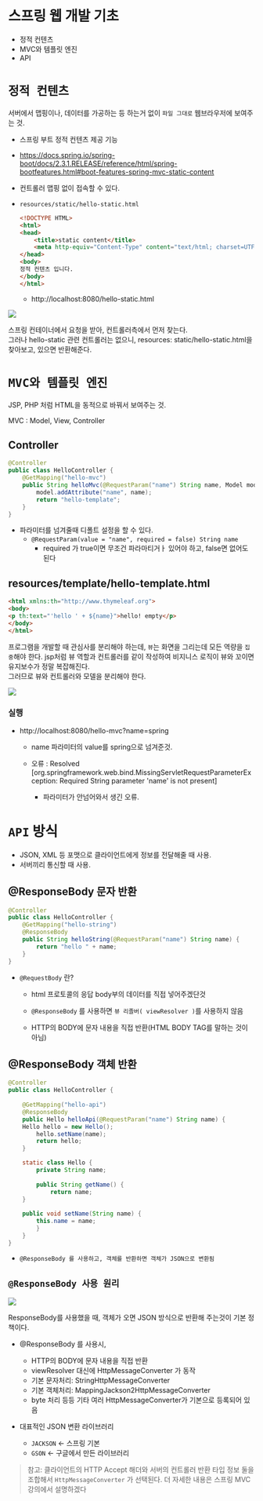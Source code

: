 # 스프링 웹 개발 기초
* 정적 컨텐츠
* MVC와 템플릿 엔진
* API


# `정적 컨텐츠 `
서버에서 맵핑이나, 데이터를 가공하는 등 하는거 없이 `파일 그대로` 웹브라우저에 보여주는 것. 

* 스프링 부트 정적 컨텐츠 제공 기능
 
* https://docs.spring.io/spring-boot/docs/2.3.1.RELEASE/reference/html/spring-bootfeatures.html#boot-features-spring-mvc-static-content

* 컨트롤러 맵핑 없이 접속할 수 있다. 
  
* `resources/static/hello-static.html`
    ```html
    <!DOCTYPE HTML>
    <html>
    <head>
        <title>static content</title>
        <meta http-equiv="Content-Type" content="text/html; charset=UTF-8" />
    </head>
    <body>
    정적 컨텐츠 입니다.
    </body>
    </html>
    ```

    * http://localhost:8080/hello-static.html
   

![](2020-08-10-17-04-26.png)

스프링 컨테이너에서 요청을 받아, 컨트롤러측에서 먼저 찾는다.  
그러나 hello-static 관련 컨트롤러는 없으니, resources: static/hello-static.html을 찾아보고, 있으면 반환해준다.  

#  `MVC와 템플릿 엔진`
JSP, PHP 처럼 HTML을 동적으로 바꿔서 보여주는 것. 

MVC : Model, View, Controller

## Controller
```java
@Controller
public class HelloController {
    @GetMapping("hello-mvc")
    public String helloMvc(@RequestParam("name") String name, Model model) {
        model.addAttribute("name", name);
        return "hello-template";
    }
}
```

* 파라미터를 넘겨줄때 디폴트 설정을 할 수 있다.
    * ```@RequestParam(value = "name", required = false) String name```
        * required 가 true이면 무조건 파라마티거ㅏ 있어야 하고, false면 없어도 된다   

## resources/template/hello-template.html
```html
<html xmlns:th="http://www.thymeleaf.org">
<body>
<p th:text="'hello ' + ${name}">hello! empty</p>
</body>
</html>
```

프로그램을 개발할 때 관심사를 분리해야 하는데, `뷰`는 화면을 그리는데 모든 역량을 `집중`해야 한다. jsp처럼 뷰 역할과 컨트롤러를 같이 작성하여 비지니스 로직이 뷰와 꼬이면 유지보수가 정말 복잡해진다.  
그러므로 뷰와 컨트롤러와 모델을 분리해야 한다. 

![](2020-08-10-17-47-39.png)

### 실행
* http://localhost:8080/hello-mvc?name=spring
 
    * name 파라미터의 value를 spring으로 넘겨준것. 

    * 오류 : Resolved [org.springframework.web.bind.MissingServletRequestParameterException: Required String parameter 'name' is not present]
      * 파라미터가 안넘어와서 생긴 오류.


# `API` 방식

* JSON, XML 등 포맷으로 클라이언트에게 정보를 전달해줄 때 사용.
* 서버끼리 통신할 때 사용.

## @ResponseBody 문자 반환

```java
@Controller
public class HelloController {
    @GetMapping("hello-string")
    @ResponseBody
    public String helloString(@RequestParam("name") String name) {
        return "hello " + name;
    }
}
```

* `@RequestBody` 란?
    * html 프로토콜의 응답 body부의 데이터를 직접 넣어주겠단것

    * `@ResponseBody` 를 사용하면 `뷰 리졸버( viewResolver )`를 사용하지 않음
    *  HTTP의 BODY에 문자 내용을 직접 반환(HTML BODY TAG를 말하는 것이 아님)

## @ResponseBody 객체 반환

```java
@Controller
public class HelloController {
    
    @GetMapping("hello-api")
    @ResponseBody
    public Hello helloApi(@RequestParam("name") String name) {
    Hello hello = new Hello();
        hello.setName(name);
        return hello;
    }

    static class Hello {
        private String name;
        
        public String getName() {
            return name;
    }
    
    public void setName(String name) {
        this.name = name;
        }
    }
}
```
* `@ResponseBody 를 사용하고, 객체를 반환하면 객체가 JSON으로 변환됨` 

## `@ResponseBody 사용 원리`

![](2020-08-10-17-57-47.png)

ResponseBody를 사용했을 때, 객체가 오면 JSON 방식으로 반환해 주는것이 기본 정책이다.  

* @ResponseBody 를 사용시, 
    * HTTP의 BODY에 문자 내용을 직접 반환
    * viewResolver 대신에 HttpMessageConverter 가 동작
    * 기본 문자처리: StringHttpMessageConverter
    * 기본 객체처리: MappingJackson2HttpMessageConverter
    * byte 처리 등등 기타 여러 HttpMessageConverter가 기본으로 등록되어 있음

* 대표적인 JSON 변환 라이브러리
    * `JACKSON` <- 스프링 기본
    * `GSON`    <- 구글에서 만든 라이브러리 


> 참고: 클라이언트의 HTTP Accept 해더와 서버의 컨트롤러 반환 타입 정보 둘을 조합해서 `HttpMessageConverter` 가 선택된다. 더 자세한 내용은 스프링 MVC 강의에서 설명하겠다


